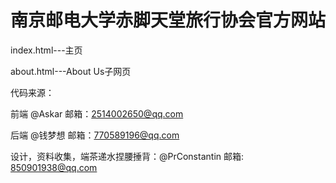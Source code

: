 # 南京邮电大学赤脚天堂旅行协会官方网站

index.html---主页

about.html---About Us子网页

代码来源：

前端 @Askar  邮箱：2514002650@qq.com

后端 @钱梦想 邮箱：770589196@qq.com

设计，资料收集，端茶递水捏腰捶背：@PrConstantin 邮箱: 850901938@qq.com

